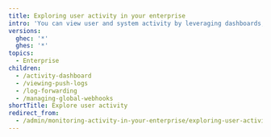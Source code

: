 ```yaml
---
title: Exploring user activity in your enterprise
intro: 'You can view user and system activity by leveraging dashboards, webhooks and log forwarding.'
versions:
  ghec: '*'
  ghes: '*'
topics:
  - Enterprise
children:
  - /activity-dashboard
  - /viewing-push-logs
  - /log-forwarding
  - /managing-global-webhooks
shortTitle: Explore user activity
redirect_from:
  - /admin/monitoring-activity-in-your-enterprise/exploring-user-activity
---
```

